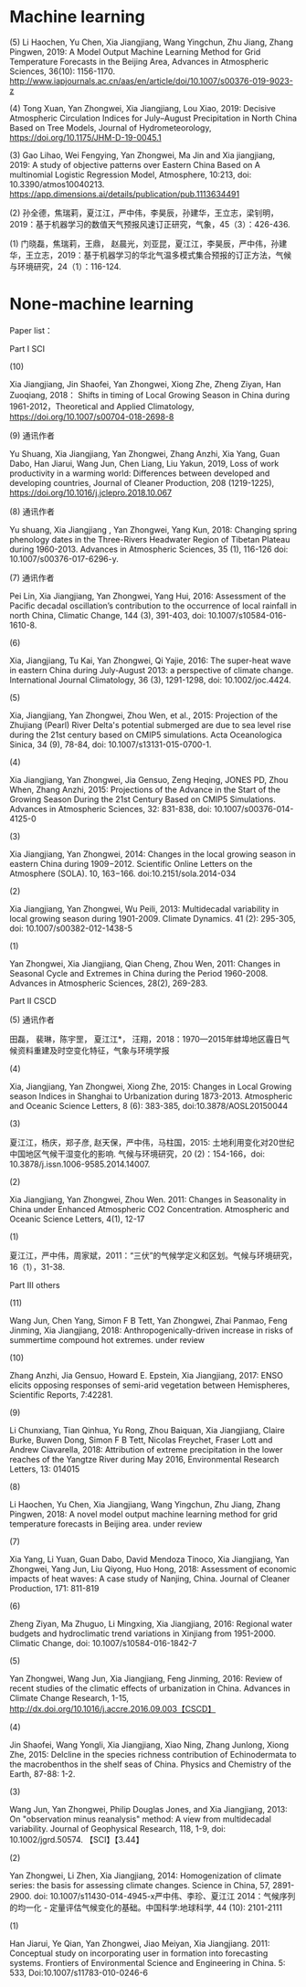 # Machine learning


(5) Li Haochen, Yu Chen, Xia Jiangjiang, Wang Yingchun, Zhu Jiang, Zhang Pingwen, 2019: A Model Output Machine Learning Method for Grid Temperature Forecasts in the Beijing Area, Advances in Atmospheric Sciences, 36(10): 1156-1170. http://www.iapjournals.ac.cn/aas/en/article/doi/10.1007/s00376-019-9023-z

(4) Tong Xuan, Yan Zhongwei, Xia Jiangjiang, Lou Xiao, 2019: Decisive Atmospheric Circulation Indices for July–August Precipitation in North China Based on Tree Models, Journal of Hydrometeorology, https://doi.org/10.1175/JHM-D-19-0045.1

(3) Gao Lihao, Wei Fengying, Yan Zhongwei, Ma Jin and Xia jiangjiang, 2019: A study of objective patterns over Eastern China Based on A multinomial Logistic Regression Model, Atmosphere, 10:213, doi: 10.3390/atmos10040213. https://app.dimensions.ai/details/publication/pub.1113634491

(2) 孙全德，焦瑞莉，夏江江，严中伟，李昊辰，孙建华，王立志，梁钊明，2019：基于机器学习的数值天气预报风速订正研究，气象，45（3）：426-436.

(1) 门晓磊，焦瑞莉，王鼎， 赵晨光，刘亚昆，夏江江，李昊辰，严中伟，孙建华，王立志，2019：基于机器学习的华北气温多模式集合预报的订正方法，气候与环境研究，24（1）：116-124.



# None-machine learning


Paper list：


Part I  SCI

(10) 

Xia Jiangjiang, Jin Shaofei, Yan Zhongwei, Xiong Zhe, Zheng Ziyan, Han Zuoqiang, 2018： Shifts in timing of Local Growing Season in China during 1961-2012，Theoretical and Applied Climatology, https://doi.org/10.1007/s00704-018-2698-8 

(9) 通讯作者

Yu Shuang, Xia Jiangjiang, Yan Zhongwei, Zhang Anzhi, Xia Yang, Guan Dabo, Han Jiarui, Wang Jun, Chen Liang, Liu Yakun, 2019, Loss of work productivity in a warming world: Differences between developed and developing countries, Journal of Cleaner Production, 208 (1219-1225), https://doi.org/10.1016/j.jclepro.2018.10.067
 
(8) 通讯作者

Yu shuang, Xia Jiangjiang , Yan Zhongwei, Yang Kun, 2018: Changing spring phenology dates in the Three-Rivers Headwater Region of Tibetan Plateau during 1960-2013. Advances in Atmospheric Sciences, 35 (1), 116-126 doi: 10.1007/s00376-017-6296-y. 

 (7) 通讯作者
 
 Pei Lin, Xia Jiangjiang, Yan Zhongwei, Yang Hui, 2016: Assessment of the Pacific decadal oscillation’s contribution to the occurrence of local rainfall in north China, Climatic Change, 144 (3), 391-403, doi: 10.1007/s10584-016-1610-8.
 
 (6) 
 
 Xia, Jiangjiang, Tu Kai, Yan Zhongwei, Qi Yajie, 2016: The super-heat wave in eastern China during July-August 2013: a perspective of climate change. International Journal Climatology, 36 (3), 1291-1298, doi: 10.1002/joc.4424.
 
(5) 

Xia, Jiangjiang, Yan Zhongwei, Zhou Wen, et al., 2015: Projection of the Zhujiang (Pearl) River Delta's potential submerged are due to sea level rise during the 21st century based on CMIP5 simulations. Acta Oceanologica Sinica, 34 (9), 78-84, doi: 10.1007/s13131-015-0700-1.

(4) 

Xia Jiangjiang, Yan Zhongwei, Jia Gensuo, Zeng Heqing, JONES PD, Zhou When, Zhang Anzhi, 2015: Projections of the Advance in the Start of the Growing Season During the 21st Century Based on CMIP5 Simulations. Advances in Atmospheric Sciences, 32: 831-838, doi: 10.1007/s00376-014-4125-0

(3) 

Xia Jiangjiang, Yan Zhongwei, 2014: Changes in the local growing season in eastern China during 1909−2012. Scientific Online Letters on the Atmosphere (SOLA). 10, 163−166. doi:10.2151/sola.2014-034

 (2) 
 
Xia Jiangjiang, Yan Zhongwei, Wu Peili, 2013: Multidecadal variability in local growing season during 1901-2009. Climate Dynamics. 41 (2): 295-305, doi: 10.1007/s00382-012-1438-5

 (1) 
 
Yan Zhongwei, Xia Jiangjiang, Qian Cheng, Zhou Wen, 2011: Changes in Seasonal Cycle and Extremes in China during the Period 1960-2008. Advances in Atmospheric Sciences, 28(2), 269-283. 



Part II  CSCD



(5) 通讯作者

田磊， 裴琳，陈宇罡， 夏江江*， 汪翔，2018：1970—2015年蚌埠地区霾日气候资料重建及时空变化特征，气象与环境学报

(4) 

Xia, Jiangjiang, Yan Zhongwei, Xiong Zhe, 2015: Changes in Local Growing season Indices in Shanghai to Urbanization during 1873-2013. Atmospheric and Oceanic Science Letters, 8 (6): 383-385, doi:10.3878/AOSL20150044

(3) 

夏江江，杨庆，郑子彦, 赵天保，严中伟，马柱国，2015: 土地利用变化对20世纪中国地区气候干湿变化的影响. 气候与环境研究，20 (2)：154-166，doi:  10.3878/j.issn.1006-9585.2014.14007. 

(2) 

Xia Jiangjiang, Yan Zhongwei, Zhou Wen. 2011: Changes in Seasonality in China under Enhanced Atmospheric CO2 Concentration. Atmospheric and Oceanic Science Letters, 4(1), 12-17 

(1)

夏江江，严中伟，周家斌，2011：“三伏”的气候学定义和区划。气候与环境研究，16（1），31-38. 


Part III others

(11) 

Wang Jun, Chen Yang, Simon F B Tett, Yan Zhongwei, Zhai Panmao, Feng Jinming, Xia Jiangjiang, 2018: Anthropogenically-driven increase in risks of summertime compound hot extremes. under review


(10)

Zhang Anzhi, Jia Gensuo, Howard E. Epstein, Xia Jiangjiang, 2017: ENSO elicits opposing responses of semi-arid vegetation between Hemispheres, Scientific Reports, 7:42281. 

(9)

Li Chunxiang, Tian Qinhua, Yu Rong, Zhou Baiquan, Xia Jiangjiang, Claire Burke, Buwen Dong, Simon F B Tett, Nicolas Freychet, Fraser Lott and Andrew Ciavarella, 2018: Attribution of extreme precipitation in the lower reaches of the Yangtze River during May 2016, Environmental Research Letters, 13: 014015

(8) 

Li Haochen, Yu Chen, Xia Jiangjiang, Wang Yingchun, Zhu Jiang, Zhang Pingwen, 2018: A novel model output machine learning method for grid temperature forecasts in Beijing area. under review

(7)

Xia Yang, Li Yuan, Guan Dabo, David Mendoza Tinoco, Xia Jiangjiang, Yan Zhongwei, Yang Jun, Liu Qiyong, Huo Hong, 2018: Assessment of economic impacts of heat waves: A case study of Nanjing, China. Journal of Cleaner Production, 171: 811-819

(6)

Zheng Ziyan, Ma Zhuguo, Li Mingxing, Xia Jiangjiang, 2016: Regional water budgets and hydroclimatic trend variations in Xinjiang from 1951-2000. Climatic Change, doi: 10.1007/s10584-016-1842-7

(5)

Yan Zhongwei, Wang Jun, Xia Jiangjiang, Feng Jinming, 2016: Review of recent studies of the climatic effects of urbanization in China. Advances in Climate Change Research, 1-15, http://dx.doi.org/10.1016/j.accre.2016.09.003【CSCD】

(4)

Jin Shaofei, Wang Yongli, Xia Jiangjiang, Xiao Ning, Zhang Junlong, Xiong Zhe, 2015: Delcline in the species richness contribution of Echinodermata to the macrobenthos in the shelf seas of China. Physics and Chemistry of the Earth, 87-88: 1-2. 

(3) 

Wang Jun, Yan Zhongwei, Philip Douglas Jones, and Xia Jiangjiang, 2013: On "observation minus reanalysis" method: A view from multidecadal variability. Journal of Geophysical Research, 118, 1-9, doi: 10.1002/jgrd.50574. 【SCI】【3.44】

(2) 

Yan Zhongwei, Li Zhen, Xia Jiangjiang, 2014: Homogenization of climate series: the basis for assessing climate changes. Science in China, 57, 2891-2900. doi: 10.1007/s11430-014-4945-x严中伟、李珍、夏江江 2014：气候序列的均一化 - 定量评估气候变化的基础。中国科学:地球科学, 44 (10): 2101-2111

(1)

Han Jiarui, Ye Qian, Yan Zhongwei, Jiao Meiyan, Xia Jiangjiang. 2011: Conceptual study on incorporating user in formation into forecasting systems. Frontiers of Environmental Science and Engineering in China. 5: 533, Doi:10.1007/s11783-010-0246-6

